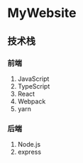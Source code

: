 # MyWebsite

## 技术栈
### 前端
1. JavaScript
2. TypeScript
3. React
4. Webpack
5. yarn 

### 后端
1. Node.js
2. express